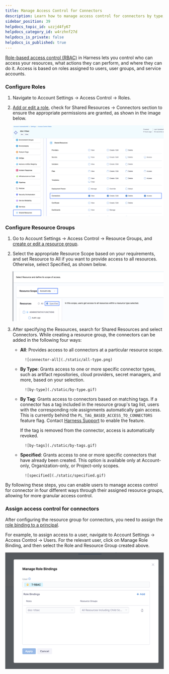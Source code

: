 ```yaml
---
title: Manage Access Control for Connectors
description: Learn how to manage access control for connectors by type, name, or tags.
sidebar_position: 39
helpdocs_topic_id: uzzjd4fy67
helpdocs_category_id: w4rzhnf27d
helpdocs_is_private: false
helpdocs_is_published: true
---
```


[Role-based access control (RBAC)](https://developer.harness.io/docs/platform/role-based-access-control/rbac-in-harness) in Harness lets you control who can access your resources, what actions they can perform, and where they can do it. Access is based on roles assigned to users, user groups, and service accounts.

### Configure Roles 

1. Navigate to Account Settings → Access Control → Roles. 

2. [Add or edit a role](/docs/platform/role-based-access-control/add-manage-roles.md), check for Shared Resources → Connectors section to ensure the appropriate permissions are granted, as shown in the image below.

    ![connector-roles](./static/connector-role.png)

### Configure Resource Groups

1. Go to Account Settings → Access Control → Resource Groups, and [create or edit a resource group](/docs/platform/role-based-access-control/add-resource-groups.md). 

2. Select the appropriate Resource Scope based on your requirements, and set Resource to All if you want to provide access to all resources. Otherwise, select Specified, as shown below.

    ![resource-group-and-resource](./static/resource-group.png)    

3. After specifying the Resources, search for Shared Resources and select Connectors. While creating a resource group, the connectors can be added in the following four ways: 

    * **All**: Provides access to all connectors at a particular resource scope.
                
            ![connector-all](./static/all-type.png)

    * **By Type**: Grants access to one or more specific connector types, such as artifact repositories, cloud providers, secret managers, and more, based on your selection.
        
            ![by-type](./static/by-type.gif)

    * **By Tag**: Grants access to connectors based on matching tags. If a connector has a tag included in the resource group's tag list, users with the corresponding role assignments automatically gain access. This is currently behind the `PL_TAG_BASED_ACCESS_TO_CONNECTORS` feature flag. Contact [Harness Support](mailto:support@harness.io) to enable the feature.
    
        If the tag is removed from the connector, access is automatically revoked.    
    
            ![by-tags](./static/by-tags.gif) 

    * **Specified**: Grants access to one or more specific connectors that have already been created. This option is available only at Account-only, Organization-only, or Project-only scopes. 

            ![specified](./static/specified.gif)

By following these steps, you can enable users to manage access control for connector in four different ways through their assigned resource groups, allowing for more granular access control.

### Assign access control for connectors

After configuring the resource group for connectors, you need to assign the [role binding to a principal](/docs/platform/role-based-access-control/rbac-in-harness/#principals).

For example, to assign access to a user, navigate to Account Settings → Access Control → Users. For the relevant user, click on Manage Role Binding, and then select the Role and Resource Group created above.

![manage-role](./static/role-binding.png)



